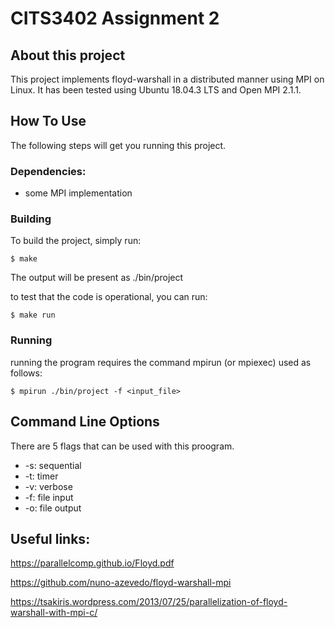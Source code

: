 # CITS3402 Assignment 2

## About this project
This project implements floyd-warshall in a distributed manner using MPI 
on Linux. It has been tested using Ubuntu 18.04.3 LTS and Open MPI 2.1.1.

## How To Use
The following steps will get you running this project.

### Dependencies:
* some MPI implementation

### Building
To build the project, simply run:
``` 
$ make
```
The output will be present as ./bin/project

to test that the code is operational, you can run:
```
$ make run
```

### Running
running the program requires the command mpirun (or mpiexec) used as follows:
```
$ mpirun ./bin/project -f <input_file>
```


## Command Line Options
There are 5 flags that can be used with this proogram.
- \-s: sequential
- \-t: timer
- \-v: verbose
- \-f: file input
- \-o: file output

## Useful links:

https://parallelcomp.github.io/Floyd.pdf

https://github.com/nuno-azevedo/floyd-warshall-mpi

https://tsakiris.wordpress.com/2013/07/25/parallelization-of-floyd-warshall-with-mpi-c/
